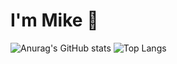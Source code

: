 # I'm Mike 👋

![Anurag's GitHub stats](https://github-readme-stats.vercel.app/api?username=mikecabral&show_icons=true&theme=onedark)
![Top Langs](https://github-readme-stats.vercel.app/api/top-langs/?username=mikecabral&layout=compact&theme=onedark)
